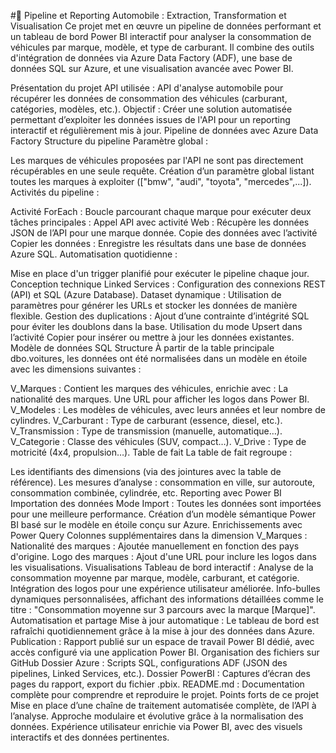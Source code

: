 #🚗 Pipeline et Reporting Automobile : Extraction, Transformation et Visualisation
Ce projet met en œuvre un pipeline de données performant et un tableau de bord Power BI interactif pour analyser la consommation de véhicules par marque, modèle, et type de carburant. Il combine des outils d'intégration de données via Azure Data Factory (ADF), une base de données SQL sur Azure, et une visualisation avancée avec Power BI.

Présentation du projet
API utilisée : API d'analyse automobile pour récupérer les données de consommation des véhicules (carburant, catégories, modèles, etc.).
Objectif : Créer une solution automatisée permettant d’exploiter les données issues de l'API pour un reporting interactif et régulièrement mis à jour.
Pipeline de données avec Azure Data Factory
Structure du pipeline
Paramètre global :

Les marques de véhicules proposées par l'API ne sont pas directement récupérables en une seule requête.
Création d’un paramètre global listant toutes les marques à exploiter (["bmw", "audi", "toyota", "mercedes",...]).
Activités du pipeline :

Activité ForEach : Boucle parcourant chaque marque pour exécuter deux tâches principales :
Appel API avec activité Web : Récupère les données JSON de l’API pour une marque donnée.
Copie des données avec l’activité Copier les données : Enregistre les résultats dans une base de données Azure SQL.
Automatisation quotidienne :

Mise en place d'un trigger planifié pour exécuter le pipeline chaque jour.
Conception technique
Linked Services : Configuration des connexions REST (API) et SQL (Azure Database).
Dataset dynamique : Utilisation de paramètres pour générer les URLs et stocker les données de manière flexible.
Gestion des duplications :
Ajout d’une contrainte d’intégrité SQL pour éviter les doublons dans la base.
Utilisation du mode Upsert dans l’activité Copier pour insérer ou mettre à jour les données existantes.
Modèle de données SQL
Structure
À partir de la table principale dbo.voitures, les données ont été normalisées dans un modèle en étoile avec les dimensions suivantes :

V_Marques : Contient les marques des véhicules, enrichie avec :
La nationalité des marques.
Une URL pour afficher les logos dans Power BI.
V_Modeles : Les modèles de véhicules, avec leurs années et leur nombre de cylindres.
V_Carburant : Type de carburant (essence, diesel, etc.).
V_Transmission : Type de transmission (manuelle, automatique…).
V_Categorie : Classe des véhicules (SUV, compact…).
V_Drive : Type de motricité (4x4, propulsion…).
Table de fait
La table de fait regroupe :

Les identifiants des dimensions (via des jointures avec la table de référence).
Les mesures d’analyse : consommation en ville, sur autoroute, consommation combinée, cylindrée, etc.
Reporting avec Power BI
Importation des données
Mode Import : Toutes les données sont importées pour une meilleure performance.
Création d’un modèle sémantique Power BI basé sur le modèle en étoile conçu sur Azure.
Enrichissements avec Power Query
Colonnes supplémentaires dans la dimension V_Marques :
Nationalité des marques : Ajoutée manuellement en fonction des pays d'origine.
Logo des marques : Ajout d'une URL pour inclure les logos dans les visualisations.
Visualisations
Tableau de bord interactif :
Analyse de la consommation moyenne par marque, modèle, carburant, et catégorie.
Intégration des logos pour une expérience utilisateur améliorée.
Info-bulles dynamiques personnalisées, affichant des informations détaillées comme le titre : "Consommation moyenne sur 3 parcours avec la marque [Marque]".
Automatisation et partage
Mise à jour automatique : Le tableau de bord est rafraîchi quotidiennement grâce à la mise à jour des données dans Azure.
Publication : Rapport publié sur un espace de travail Power BI dédié, avec accès configuré via une application Power BI.
Organisation des fichiers sur GitHub
Dossier Azure : Scripts SQL, configurations ADF (JSON des pipelines, Linked Services, etc.).
Dossier PowerBI : Captures d’écran des pages du rapport, export du fichier .pbix.
README.md : Documentation complète pour comprendre et reproduire le projet.
Points forts de ce projet
Mise en place d’une chaîne de traitement automatisée complète, de l’API à l’analyse.
Approche modulaire et évolutive grâce à la normalisation des données.
Expérience utilisateur enrichie via Power BI, avec des visuels interactifs et des données pertinentes.
